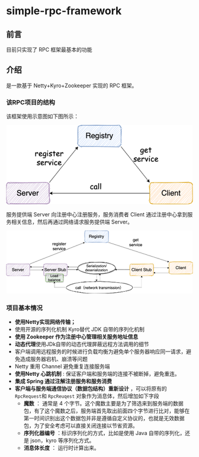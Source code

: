 # simple-rpc-framework


## 前言

目前只实现了 RPC 框架最基本的功能

## 介绍

是一款基于 Netty+Kyro+Zookeeper 实现的 RPC 框架。


### 该RPC项目的结构

该框架使用示意图如下图所示：

![](./images/rpc-architure.png)

服务提供端 Server 向注册中心注册服务，服务消费者 Client 通过注册中心拿到服务相关信息，然后再通过网络请求服务提供端 Server。


![](./images/rpc-architure-detail.png)


### 项目基本情况

- **使用Netty实现网络传输；**
- 使用开源的序列化机制 Kyro替代 JDK 自带的序列化机制
- **使用 Zookeeper 作为注册中心管理相关服务地址信息**
- **动态代理**使用JDk自带的动态代理屏蔽远程方法调用的细节
- 客户端调用远程服务的时候进行负载均衡为避免单个服务器响应同一请求，避免造成服务器宕机、崩溃等问题
- Netty 重用 Channel 避免重复连接服务端
- **使用Netty 心跳机制** : 保证客户端和服务端的连接不被断掉，避免重连。
- **集成 Spring 通过注解注册服务和服务消费**
- **客户端与服务端通信协议（数据包结构）重新设计** ，可以将原有的 `RpcRequest`和 `RpcReuqest` 对象作为消息体，然后增加如下字段
  - **魔数** ： 通常是 4 个字节。这个魔数主要是为了筛选来到服务端的数据包，有了这个魔数之后，服务端首先取出前面四个字节进行比对，能够在第一时间识别出这个数据包并非是遵循自定义协议的，也就是无效数据包，为了安全考虑可以直接关闭连接以节省资源。
  - **序列化器编号** ：标识序列化的方式，比如是使用 Java 自带的序列化，还是 json，kyro 等序列化方式。
  - **消息体长度** ： 运行时计算出来。



